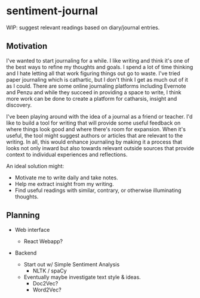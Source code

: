 # sentiment-journal
WIP: suggest relevant readings based on diary/journal entries. 


## Motivation

I've wanted to start journaling for a while. I like writing and think it's one of the best ways to refine my thoughts and goals. I spend a lot of time thinking and I hate letting all that work figuring things out go to waste. I've tried paper journaling which is cathartic, but I don't think I get as much out of it as I could. There are some online journaling platforms including Evernote and Penzu and while they succeed in providing a space to write, I think more work can be done to create a platform for catharsis, insight and discovery.

I've been playing around with the idea of a journal as a friend or teacher. I'd like to build a tool for writing that will provide some useful feedback on where things look good and where there's room for expansion. When it's useful, the tool might suggest authors or articles that are relevant to the writing. In all, this would enhance journaling by making it a process that looks not only inward but also towards relevant outside sources that provide context to individual experiences and reflections. 

An ideal solution might:

- Motivate me to write daily and take notes. 
- Help me extract insight from my writing. 
- Find useful readings with similar, contrary, or otherwise illuminating thoughts.

## Planning

- Web interface
	- React Webapp?

- Backend
	- Start out w/ Simple Sentiment Analysis
		- NLTK / spaCy
	- Eventually maybe investigate text style & ideas. 
		- Doc2Vec?
		- Word2Vec?

